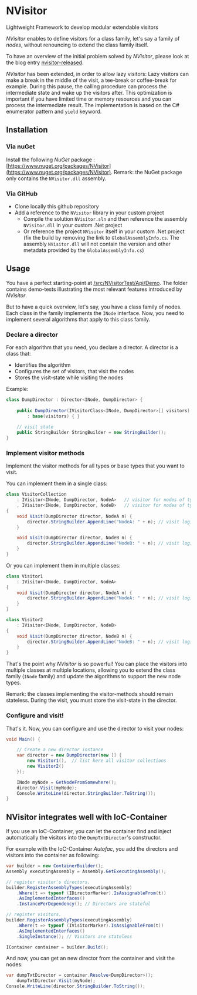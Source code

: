 NVisitor
========

Lightweight Framework to develop modular extendable visitors

*NVisitor* enables to define visitors for a class family, let's say a family of *nodes*, without renouncing to extend the class family itself.

To have an overview of the initial problem solved by *NVisitor*, please look at the blog entry [nvisitor-released](https://jeromerg.github.io/blog/2015/01/06/nvisitor-released/).

*NVisitor* has been extended, in order to allow lazy visitors: Lazy visitors can make a break in the middle of the visit, a tee-break or coffee-break for example. During this pause, the calling procedure can process the intermediate state and wake up the visitors after. This optimization is important if you have limited time or memory resources and you can process the intermediate result. The implementation is based on the C# enumerator pattern and `yield` keyword.

Installation
------------

### Via nuGet

Install the following *NuGet* package : [https://www.nuget.org/packages/NVisitor](https://www.nuget.org/packages/NVisitor).
Remark: the NuGet package only contains the `NVisitor.dll` assembly.

### Via GitHub
- Clone locally this github repository
- Add a reference to the `NVisitor` library in your custom project
    - Compile the solution `NVisitor.sln` and then reference the assembly `NVisitor.dll` in your custom .Net project
    - Or reference the project `NVisitor` itself in your custom .Net project (fix the build by removing the link to `GlobalAssemblyInfo.cs`. The assembly `NVisitor.dll` will not contain the version and other metadata provided by the `GlobalAssemblyInfo.cs`)

Usage
-----

You have a perfect starting-point at [/src/NVisitorTest/Api/Demo](https://github.com/jeromerg/NVisitor/tree/master/src/NVisitorTest/Api/Demo). The folder contains demo-tests illustrating the most relevant features introduced by *NVisitor*.

But to have a quick overview, let's say, you have a class family of nodes. Each class in the family implements the `INode` interface. 
Now, you need to implement several algorithms that apply to this class family.

### Declare a director

For each algorithm that you need, you declare a director. A director is a class that: 

- Identifies the algorithm
- Configures the set of visitors, that visit the nodes
- Stores the visit-state while visiting the nodes

Example:
```C# 
class DumpDirector : Director<INode, DumpDirector> {
    
    public DumpDirector(IVisitorClass<INode, DumpDirector>[] visitors) 
        : base(visitors) { }
    
    // visit state 
    public StringBuilder StringBuilder = new StringBuilder();
}
```

### Implement visitor methods

Implement the visitor methods for all types or base types that you want to visit. 

You can implement them in a single class:

```C# 
class VisitorCollection
    : IVisitor<INode, DumpDirector, NodeA>   // visitor for nodes of type NodeA or subclass
    , IVisitor<INode, DumpDirector, NodeB>   // visitor for nodes of type NodeB or subclass
{        
    void Visit(DumpDirector director, NodeA n) {
        director.StringBuilder.AppendLine("NodeA: " + n); // visit logic for NodeA
    }

    void Visit(DumpDirector director, NodeB n) {
        director.StringBuilder.AppendLine("NodeB: " + n); // visit logic for NodeB
    }
}
```

Or you can implement them in multiple classes:
```C# 
class Visitor1
    : IVisitor<INode, DumpDirector, NodeA>
{        
    void Visit(DumpDirector director, NodeA n) {
        director.StringBuilder.AppendLine("NodeA: " + n); // visit logic for NodeA
    }
}

class Visitor2
    : IVisitor<INode, DumpDirector, NodeB> 
{        
    void Visit(DumpDirector director, NodeB n) {
        director.StringBuilder.AppendLine("NodeB: " + n); // visit logic for NodeB
    }
}
```

That's the point why *NVisitor* is so powerful! You can place the visitors into multiple classes at multiple locations, allowing you to extend the class family (`INode` family) and update the algorithms to support the new node types.

Remark: the classes implementing the visitor-methods should remain stateless. During the visit, you must store the visit-state in the director. 

### Configure and visit!

That's it. Now, you can configure and use the director to visit your nodes:

```C# 
void Main() {

    // Create a new director instance
    var director = new DumpDirector(new [] {
        new Visitor1(),  // list here all visitor collections
        new Visitor2()
    });    

    INode myNode = GetNodeFromSomewhere();
    director.Visit(myNode);        
    Console.WriteLine(director.StringBuilder.ToString());    
}
```

NVisitor integrates well with IoC-Container
------------------------------

If you use an IoC-Container, you can let the container find and inject automatically the visitors into the `DumpTxtDirector`'s constructor. 

For example with the IoC-Container *Autofac*, you add the directors and visitors into the container as following:

```C# 
var builder = new ContainerBuilder();
Assembly executingAssembly = Assembly.GetExecutingAssembly();

// register visitor's directors. 
builder.RegisterAssemblyTypes(executingAssembly)
	.Where(t => typeof (IDirectorMarker).IsAssignableFrom(t))
	.AsImplementedInterfaces()
	.InstancePerDependency(); // Directors are stateful

// register visitors. 
builder.RegisterAssemblyTypes(executingAssembly)
	.Where(t => typeof (IVisitorMarker).IsAssignableFrom(t))
	.AsImplementedInterfaces()
	.SingleInstance(); // Visitors are stateless

IContainer container = builder.Build();
```

And now, you can get an new director from the container and visit the nodes:

```C# 
var dumpTxtDirector = container.Resolve<DumpDirector>();
    dumpTxtDirector.Visit(myNode);
Console.WriteLine(director.StringBuilder.ToString());    
```



